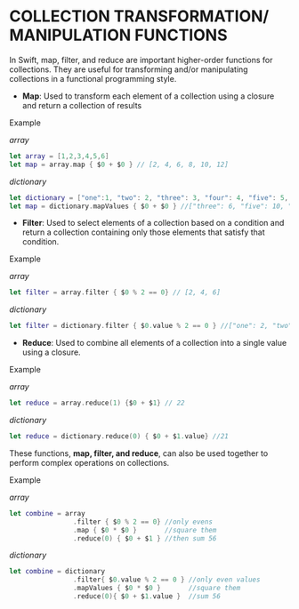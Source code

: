 # COLLECTION TRANSFORMATION/ MANIPULATION FUNCTIONS

In Swift, map, filter, and reduce are important higher-order functions for collections. They are useful for transforming and/or manipulating collections in a functional programming style.

* **Map**: Used to transform each element of a collection using a closure and return a collection of results

Example

*array*

```swift
let array = [1,2,3,4,5,6]
let map = array.map { $0 + $0 } // [2, 4, 6, 8, 10, 12]
```

*dictionary*
	
```swift
let dictionary = ["one":1, "two": 2, "three": 3, "four": 4, "five": 5, "six": 6]
let map = dictionary.mapValues { $0 + $0 } //["three": 6, "five": 10, "four": 8, "two": 4, "one": 2, "six": 12]
```

* **Filter**: Used to select elements of a collection based on a condition and return a collection containing only those elements that satisfy that condition.

Example
	
*array*

```swift
let filter = array.filter { $0 % 2 == 0} // [2, 4, 6]
```

*dictionary*

```swift
let filter = dictionary.filter { $0.value % 2 == 0 } //["one": 2, "two": 4, "three": 6, "four": 8, "six": 12, "five": 10]
```
* **Reduce**: Used to combine all elements of a collection into a single value using a closure.

Example
	
*array*

```swift
let reduce = array.reduce(1) {$0 + $1} // 22
```

*dictionary*

```swift
let reduce = dictionary.reduce(0) { $0 + $1.value} //21
```

These functions, **map, filter, and reduce**, can also be used together to perform complex operations on collections.

Example
	
*array*

```swift
let combine = array
                .filter { $0 % 2 == 0} //only evens
                .map { $0 * $0 }       //square them
                .reduce(0) { $0 + $1 } //then sum 56
```

*dictionary*

```swift
let combine = dictionary
                .filter{ $0.value % 2 == 0 } //only even values
                .mapValues { $0 * $0 }       //square them
                .reduce(0){ $0 + $1.value }  //sum 56
```

